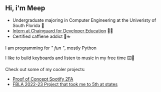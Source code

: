 ## Hi, i'm Meep

+ Undergraduate majoring in Computer Engineering at the Univeristy of South Florida 🤘
+ [Intern at Chainguard for Developer Education](https://github.com/mmcaveety) 🧑‍💻
+ Certified caffiene addict 🥇☕


I am programming for *" fun "*, mostly Python

I like to build keyboards and listen to music in my free time ⌨️🎵

Check out some of my cooler projects:
+ [Proof of Concept Spotify 2FA](https://github.com/meepowlz/Spotify-MFA)
+ [FBLA 2022-23 Project that took me to 5th at states](https://github.com/meepowlz/FBLA-2022)


<!--
**meepowlz/meepowlz** is a ✨ _special_ ✨ repository because its `README.md` (this file) appears on your GitHub profile.

Here are some ideas to get you started:

- 🔭 I’m currently working on ...
- 🌱 I’m currently learning ...
- 👯 I’m looking to collaborate on ...
- 🤔 I’m looking for help with ...
- 💬 Ask me about ...
- 📫 How to reach me: ...
- 😄 Pronouns: ...
- ⚡ Fun fact: ...
-->
